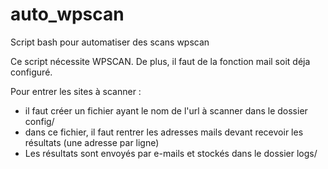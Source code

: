 # auto_wpscan
Script bash pour automatiser des scans wpscan 

Ce script nécessite WPSCAN.
De plus, il faut de la fonction mail soit déja configuré.

Pour entrer les sites à scanner :
* il faut créer un fichier ayant le nom de l'url à scanner dans le dossier config/
* dans ce fichier, il faut rentrer les adresses mails devant recevoir les résultats (une adresse par ligne)
* Les résultats sont envoyés par e-mails et stockés dans le dossier logs/

